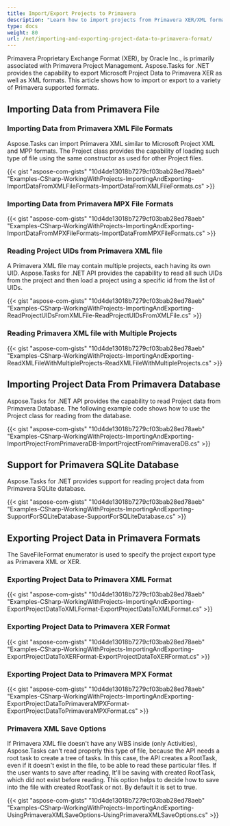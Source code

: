 ```yaml
---
title: Import/Export Projects to Primavera
description: "Learn how to import projects from Primavera XER/XML formats, edit and export them in any of a wide range of available formats (MPP, Primavera XML, PDF, JPEG, XLSX, etc.) using Aspose.Tasks for .NET."
type: docs
weight: 80
url: /net/importing-and-exporting-project-data-to-primavera-format/
---
```


Primavera Proprietary Exchange Format (XER), by Oracle Inc., is primarily associated with Primavera Project Management. Aspose.Tasks for .NET provides the capability to export Microsoft Project Data to Primavera XER as well as XML formats. This article shows how to import or export to a variety of Primavera supported formats.

## **Importing Data from Primavera File**

### **Importing Data from Primavera XML File Formats**
Aspose.Tasks can import Primavera XML similar to Microsoft Project XML and MPP formats. The Project class provides the capability of loading such type of file using the same constructor as used for other Project files.

{{< gist "aspose-com-gists" "10d4de13018b7279cf03bab28ed78aeb" "Examples-CSharp-WorkingWithProjects-ImportingAndExporting-ImportDataFromXMLFileFormats-ImportDataFromXMLFileFormats.cs" >}}

### **Importing Data from Primavera MPX File Formats**

{{< gist "aspose-com-gists" "10d4de13018b7279cf03bab28ed78aeb" "Examples-CSharp-WorkingWithProjects-ImportingAndExporting-ImportDataFromMPXFileFormats-ImportDataFromMPXFileFormats.cs" >}}

### **Reading Project UIDs from Primavera XML file**
A Primavera XML file may contain multiple projects, each having its own UID. Aspose.Tasks for .NET API provides the capability to read all such UIDs from the project and then load a project using a specific id from the list of UIDs.

{{< gist "aspose-com-gists" "10d4de13018b7279cf03bab28ed78aeb" "Examples-CSharp-WorkingWithProjects-ImportingAndExporting-ReadProjectUIDsFromXMLFile-ReadProjectUIDsFromXMLFile.cs" >}}

### **Reading Primavera XML file with Multiple Projects**
{{< gist "aspose-com-gists" "10d4de13018b7279cf03bab28ed78aeb" "Examples-CSharp-WorkingWithProjects-ImportingAndExporting-ReadXMLFileWithMultipleProjects-ReadXMLFileWithMultipleProjects.cs" >}}

## **Importing Project Data From Primavera Database**
Aspose.Tasks for .NET API provides the capability to read Project data from Primavera Database. The following example code shows how to use the Project class for reading from the database.

{{< gist "aspose-com-gists" "10d4de13018b7279cf03bab28ed78aeb" "Examples-CSharp-WorkingWithProjects-ImportingAndExporting-ImportProjectFromPrimaveraDB-ImportProjectFromPrimaveraDB.cs" >}}

## **Support for Primavera SQLite Database**
Aspose.Tasks for .NET provides support for reading project data from Primavera SQLite database.

{{< gist "aspose-com-gists" "10d4de13018b7279cf03bab28ed78aeb" "Examples-CSharp-WorkingWithProjects-ImportingAndExporting-SupportForSQLiteDatabase-SupportForSQLiteDatabase.cs" >}}

## **Exporting Project Data in Primavera Formats**
The SaveFileFormat enumerator is used to specify the project export type as Primavera XML or XER.

### **Exporting Project Data to Primavera XML Format**

{{< gist "aspose-com-gists" "10d4de13018b7279cf03bab28ed78aeb" "Examples-CSharp-WorkingWithProjects-ImportingAndExporting-ExportProjectDataToXMLFormat-ExportProjectDataToXMLFormat.cs" >}}

### **Exporting Project Data to Primavera XER Format**

{{< gist "aspose-com-gists" "10d4de13018b7279cf03bab28ed78aeb" "Examples-CSharp-WorkingWithProjects-ImportingAndExporting-ExportProjectDataToXERFormat-ExportProjectDataToXERFormat.cs" >}}

### **Exporting Project Data to Primavera MPX Format**

{{< gist "aspose-com-gists" "10d4de13018b7279cf03bab28ed78aeb" "Examples-CSharp-WorkingWithProjects-ImportingAndExporting-ExportProjectDataToPrimaveraMPXFormat-ExportProjectDataToPrimaveraMPXFormat.cs" >}}

### **Primavera XML Save Options**
If Primavera XML file doesn't have any WBS inside (only Activities), Aspose.Tasks can't read properly this type of file, because the API needs a root task to create a tree of tasks.
In this case, the API creates a RootTask, even if it doesn't exist in the file, to be able to read these particular files. If the user wants to save after reading, It'll be saving with created RootTask, which did not exist before reading. This option helps to decide how to save into the file with created RootTask or not. By default it is set to true.

{{< gist "aspose-com-gists" "10d4de13018b7279cf03bab28ed78aeb" "Examples-CSharp-WorkingWithProjects-ImportingAndExporting-UsingPrimaveraXMLSaveOptions-UsingPrimaveraXMLSaveOptions.cs" >}}
